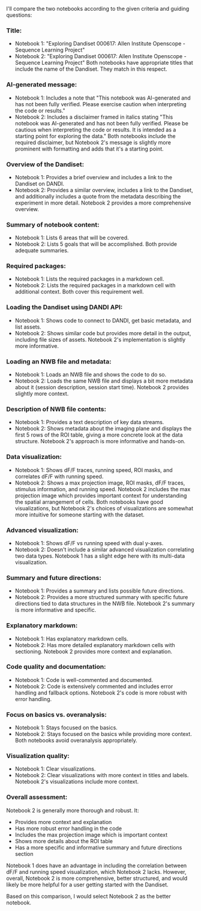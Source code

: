 I'll compare the two notebooks according to the given criteria and guiding questions:

### Title:
- Notebook 1: "Exploring Dandiset 000617: Allen Institute Openscope - Sequence Learning Project"
- Notebook 2: "Exploring Dandiset 000617: Allen Institute Openscope - Sequence Learning Project"
Both notebooks have appropriate titles that include the name of the Dandiset. They match in this respect.

### AI-generated message:
- Notebook 1: Includes a note that "This notebook was AI-generated and has not been fully verified. Please exercise caution when interpreting the code or results."
- Notebook 2: Includes a disclaimer framed in italics stating "This notebook was AI-generated and has not been fully verified. Please be cautious when interpreting the code or results. It is intended as a starting point for exploring the data."
Both notebooks include the required disclaimer, but Notebook 2's message is slightly more prominent with formatting and adds that it's a starting point.

### Overview of the Dandiset:
- Notebook 1: Provides a brief overview and includes a link to the Dandiset on DANDI.
- Notebook 2: Provides a similar overview, includes a link to the Dandiset, and additionally includes a quote from the metadata describing the experiment in more detail.
Notebook 2 provides a more comprehensive overview.

### Summary of notebook content:
- Notebook 1: Lists 6 areas that will be covered.
- Notebook 2: Lists 5 goals that will be accomplished.
Both provide adequate summaries.

### Required packages:
- Notebook 1: Lists the required packages in a markdown cell.
- Notebook 2: Lists the required packages in a markdown cell with additional context.
Both cover this requirement well.

### Loading the Dandiset using DANDI API:
- Notebook 1: Shows code to connect to DANDI, get basic metadata, and list assets.
- Notebook 2: Shows similar code but provides more detail in the output, including file sizes of assets.
Notebook 2's implementation is slightly more informative.

### Loading an NWB file and metadata:
- Notebook 1: Loads an NWB file and shows the code to do so.
- Notebook 2: Loads the same NWB file and displays a bit more metadata about it (session description, session start time).
Notebook 2 provides slightly more context.

### Description of NWB file contents:
- Notebook 1: Provides a text description of key data streams.
- Notebook 2: Shows metadata about the imaging plane and displays the first 5 rows of the ROI table, giving a more concrete look at the data structure.
Notebook 2's approach is more informative and hands-on.

### Data visualization:
- Notebook 1: Shows dF/F traces, running speed, ROI masks, and correlates dF/F with running speed.
- Notebook 2: Shows a max projection image, ROI masks, dF/F traces, stimulus information, and running speed.
Notebook 2 includes the max projection image which provides important context for understanding the spatial arrangement of cells. Both notebooks have good visualizations, but Notebook 2's choices of visualizations are somewhat more intuitive for someone starting with the dataset.

### Advanced visualization:
- Notebook 1: Shows dF/F vs running speed with dual y-axes.
- Notebook 2: Doesn't include a similar advanced visualization correlating two data types.
Notebook 1 has a slight edge here with its multi-data visualization.

### Summary and future directions:
- Notebook 1: Provides a summary and lists possible future directions.
- Notebook 2: Provides a more structured summary with specific future directions tied to data structures in the NWB file.
Notebook 2's summary is more informative and specific.

### Explanatory markdown:
- Notebook 1: Has explanatory markdown cells.
- Notebook 2: Has more detailed explanatory markdown cells with sectioning.
Notebook 2 provides more context and explanation.

### Code quality and documentation:
- Notebook 1: Code is well-commented and documented.
- Notebook 2: Code is extensively commented and includes error handling and fallback options.
Notebook 2's code is more robust with error handling.

### Focus on basics vs. overanalysis:
- Notebook 1: Stays focused on the basics.
- Notebook 2: Stays focused on the basics while providing more context.
Both notebooks avoid overanalysis appropriately.

### Visualization quality:
- Notebook 1: Clear visualizations.
- Notebook 2: Clear visualizations with more context in titles and labels.
Notebook 2's visualizations include more context.

### Overall assessment:
Notebook 2 is generally more thorough and robust. It:
- Provides more context and explanation
- Has more robust error handling in the code
- Includes the max projection image which is important context
- Shows more details about the ROI table
- Has a more specific and informative summary and future directions section

Notebook 1 does have an advantage in including the correlation between dF/F and running speed visualization, which Notebook 2 lacks. However, overall, Notebook 2 is more comprehensive, better structured, and would likely be more helpful for a user getting started with the Dandiset.

Based on this comparison, I would select Notebook 2 as the better notebook.
